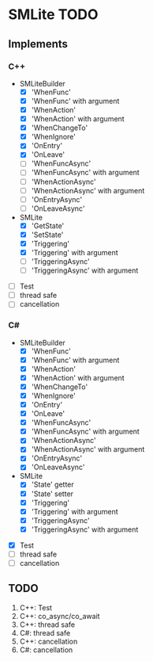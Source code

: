 # SMLite TODO

## Implements

### C++

- SMLiteBuilder
	+ [x] 'WhenFunc'
	+ [x] 'WhenFunc' with argument
	+ [x] 'WhenAction'
	+ [x] 'WhenAction' with argument
	+ [x] 'WhenChangeTo'
	+ [x] 'WhenIgnore'
	+ [x] 'OnEntry'
	+ [x] 'OnLeave'
	+ [ ] 'WhenFuncAsync'
	+ [ ] 'WhenFuncAsync' with argument
	+ [ ] 'WhenActionAsync'
	+ [ ] 'WhenActionAsync' with argument
	+ [ ] 'OnEntryAsync'
	+ [ ] 'OnLeaveAsync'
- SMLite
	+ [x] 'GetState'
	+ [x] 'SetState'
	+ [x] 'Triggering'
	+ [x] 'Triggering' with argument
	+ [ ] 'TriggeringAsync'
	+ [ ] 'TriggeringAsync' with argument
- [ ] Test
- [ ] thread safe
- [ ] cancellation

### C\#

- SMLiteBuilder
	+ [x] 'WhenFunc'
	+ [x] 'WhenFunc' with argument
	+ [x] 'WhenAction'
	+ [x] 'WhenAction' with argument
	+ [x] 'WhenChangeTo'
	+ [x] 'WhenIgnore'
	+ [x] 'OnEntry'
	+ [x] 'OnLeave'
	+ [x] 'WhenFuncAsync'
	+ [x] 'WhenFuncAsync' with argument
	+ [x] 'WhenActionAsync'
	+ [x] 'WhenActionAsync' with argument
	+ [x] 'OnEntryAsync'
	+ [x] 'OnLeaveAsync'
- SMLite
	+ [x] 'State' getter
	+ [x] 'State' setter
	+ [x] 'Triggering'
	+ [x] 'Triggering' with argument
	+ [x] 'TriggeringAsync'
	+ [x] 'TriggeringAsync' with argument
- [x] Test
- [ ] thread safe
- [ ] cancellation

## TODO

1. C++: Test
2. C++: co_async/co_await
3. C++: thread safe
4. C#: thread safe
5. C++: cancellation
6. C#: cancellation
